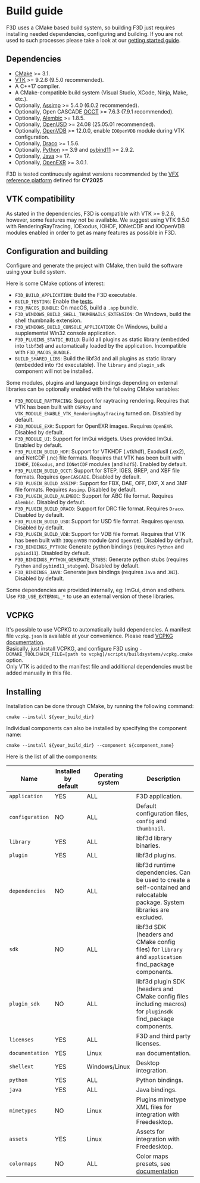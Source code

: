 # Build guide

F3D uses a CMake based build system, so building F3D just requires installing
needed dependencies, configuring and building. If you are not used to such processes
please take a look at our [getting started guide](GETTING_STARTED.md).

## Dependencies

- [CMake](https://cmake.org) >= 3.1.
- [VTK](https://vtk.org) >= 9.2.6 (9.5.0 recommended).
- A C++17 compiler.
- A CMake-compatible build system (Visual Studio, XCode, Ninja, Make, etc.).
- Optionally, [Assimp](https://www.assimp.org/) >= 5.4.0 (6.0.2 recommended).
- Optionally, Open CASCADE [OCCT](https://dev.opencascade.org/) >= 7.6.3 (7.9.1 recommended).
- Optionally, [Alembic](http://www.alembic.io/) >= 1.8.5.
- Optionally, [OpenUSD](https://openusd.org/release/index.html) >= 24.08 (25.05.01 recommended).
- Optionally, [OpenVDB](https://www.openvdb.org/download/) >= 12.0.0, enable `IOOpenVDB` module during VTK configuration.
- Optionally, [Draco](https://google.github.io/draco/) >= 1.5.6.
- Optionally, [Python](https://www.python.org/) >= 3.9 and [pybind11](https://github.com/pybind/pybind11) >= 2.9.2.
- Optionally, [Java](https://www.java.com) >= 17.
- Optionally, [OpenEXR](https://openexr.com/en/latest/) >= 3.0.1.

F3D is tested continuously against versions recommended by the [VFX reference platform](https://vfxplatform.com) defined for **CY2025**

## VTK compatibility

As stated in the dependencies, F3D is compatible with VTK >= 9.2.6, however, some features may not be available. We suggest using VTK 9.5.0 with RenderingRayTracing, IOExodus, IOHDF, IONetCDF and IOOpenVDB modules enabled in order to get as many features as possible in F3D.

## Configuration and building

Configure and generate the project with CMake,
then build the software using your build system.

Here is some CMake options of interest:

- `F3D_BUILD_APPLICATION`: Build the F3D executable.
- `BUILD_TESTING`: Enable the [tests](TESTING.md).
- `F3D_MACOS_BUNDLE`: On macOS, build a `.app` bundle.
- `F3D_WINDOWS_BUILD_SHELL_THUMBNAILS_EXTENSION`: On Windows, build the shell thumbnails extension.
- `F3D_WINDOWS_BUILD_CONSOLE_APPLICATION`: On Windows, build a supplemental Win32 console application.
- `F3D_PLUGINS_STATIC_BUILD`: Build all plugins as static library (embedded into `libf3d`) and automatically loaded by the application. Incompatible with `F3D_MACOS_BUNDLE`.
- `BUILD_SHARED_LIBS`: Build the libf3d and all plugins as static library (embedded into `f3d` executable). The `library` and `plugin_sdk` component will not be installed.

Some modules, plugins and language bindings depending on external libraries can be optionally enabled with the following CMake variables:

- `F3D_MODULE_RAYTRACING`: Support for raytracing rendering. Requires that VTK has been built with `OSPRay` and `VTK_MODULE_ENABLE_VTK_RenderingRayTracing` turned on. Disabled by default.
- `F3D_MODULE_EXR`: Support for OpenEXR images. Requires `OpenEXR`. Disabled by default.
- `F3D_MODULE_UI`: Support for ImGui widgets. Uses provided ImGui. Enabled by default.
- `F3D_PLUGIN_BUILD_HDF`: Support for VTKHDF (.vtkhdf), ExodusII (.ex2), and NetCDF (.nc) file formats. Requires that VTK has been built with `IOHDF`, `IOExodus`, and `IONetCDF` modules (and `hdf5`). Enabled by default.
- `F3D_PLUGIN_BUILD_OCCT`: Support for STEP, IGES, BREP, and XBF file formats. Requires `OpenCASCADE`. Disabled by default.
- `F3D_PLUGIN_BUILD_ASSIMP`: Support for FBX, DAE, OFF, DXF, X and 3MF file formats. Requires `Assimp`. Disabled by default.
- `F3D_PLUGIN_BUILD_ALEMBIC`: Support for ABC file format. Requires `Alembic`. Disabled by default.
- `F3D_PLUGIN_BUILD_DRACO`: Support for DRC file format. Requires `Draco`. Disabled by default.
- `F3D_PLUGIN_BUILD_USD`: Support for USD file format. Requires `OpenUSD`. Disabled by default.
- `F3D_PLUGIN_BUILD_VDB`: Support for VDB file format. Requires that VTK has been built with `IOOpenVDB` module (and `OpenVDB`). Disabled by default.
- `F3D_BINDINGS_PYTHON`: Generate python bindings (requires `Python` and `pybind11`). Disabled by default.
- `F3D_BINDINGS_PYTHON_GENERATE_STUBS`: Generate python stubs (requires `Python` and `pybind11_stubgen`). Disabled by default.
- `F3D_BINDINGS_JAVA`: Generate java bindings (requires `Java` and `JNI`). Disabled by default.

Some dependencies are provided internally, eg: ImGui, dmon and others. Use `F3D_USE_EXTERNAL_*` to use an external version of these libraries.

## VCPKG

It's possible to use VCPKG to automatically build dependencies. A manifest file `vcpkg.json` is available at your convenience. Please read [VCPKG documentation](https://vcpkg.io/en/getting-started.html).  
Basically, just install VCPKG, and configure F3D using `-DCMAKE_TOOLCHAIN_FILE=[path to vcpkg]/scripts/buildsystems/vcpkg.cmake` option.  
Only VTK is added to the manifest file and additional dependencies must be added manually in this file.

## Installing

Installation can be done through CMake, by running the following command:

```
cmake --install ${your_build_dir}
```

Individual components can also be installed by specifying the component name:

```
cmake --install ${your_build_dir} --component ${component_name}
```

Here is the list of all the components:

| Name            | Installed by default | Operating system | Description                                                                                                                 |
| --------------- | -------------------- | ---------------- | --------------------------------------------------------------------------------------------------------------------------- |
| `application`   | YES                  | ALL              | F3D application.                                                                                                            |
| `configuration` | NO                   | ALL              | Default configuration files, `config` and `thumbnail`.                                                                      |
| `library`       | YES                  | ALL              | libf3d library binaries.                                                                                                    |
| `plugin`        | YES                  | ALL              | libf3d plugins.                                                                                                             |
| `dependencies`  | NO                   | ALL              | libf3d runtime dependencies. Can be used to create a self-contained and relocatable package. System libraries are excluded. |
| `sdk`           | NO                   | ALL              | libf3d SDK (headers and CMake config files) for `library` and `application` find_package components.                        |
| `plugin_sdk`    | NO                   | ALL              | libf3d plugin SDK (headers and CMake config files including macros) for `pluginsdk` find_package components.                |
| `licenses`      | YES                  | ALL              | F3D and third party licenses.                                                                                               |
| `documentation` | YES                  | Linux            | `man` documentation.                                                                                                        |
| `shellext`      | YES                  | Windows/Linux    | Desktop integration.                                                                                                        |
| `python`        | YES                  | ALL              | Python bindings.                                                                                                            |
| `java`          | YES                  | ALL              | Java bindings.                                                                                                              |
| `mimetypes`     | NO                   | Linux            | Plugins mimetype XML files for integration with Freedesktop.                                                                |
| `assets`        | YES                  | Linux            | Assets for integration with Freedesktop.                                                                                    |
| `colormaps`     | NO                   | ALL              | Color maps presets, see [documentation](../user/COLOR_MAPS.md)                                                              |
